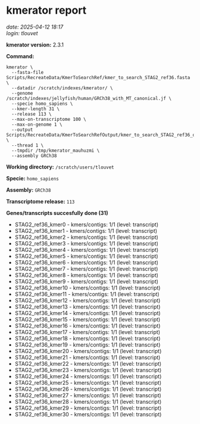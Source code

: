# kmerator report
*date: 2025-04-12 18:17*  
*login: tlouvet*

**kmerator version:** 2.3.1

**Command:**

```
kmerator \
  --fasta-file Scripts/RecreateData/KmerToSearchRef/kmer_to_search_STAG2_ref36.fasta \
  --datadir /scratch/indexes/kmerator/ \
  --genome /scratch/indexes/jellyfish/human/GRCh38_with_MT_canonical.jf \
  --specie homo_sapiens \
  --kmer-length 31 \
  --release 113 \
  --max-on-transcriptome 100 \
  --max-on-genome 1 \
  --output Scripts/RecreateData/KmerToSearchRefOutput/kmer_to_search_STAG2_ref36_output \
  --thread 1 \
  --tmpdir /tmp/kmerator_mauhuzmi \
  --assembly GRCh38
```

**Working directory:** `/scratch/users/tlouvet`

**Specie:** `homo_sapiens`

**Assembly:** `GRCh38`

**Transcriptome release:** `113`

**Genes/transcripts succesfully done (31)**

- STAG2_ref36_kmer0 - kmers/contigs: 1/1 (level: transcript)
- STAG2_ref36_kmer1 - kmers/contigs: 1/1 (level: transcript)
- STAG2_ref36_kmer2 - kmers/contigs: 1/1 (level: transcript)
- STAG2_ref36_kmer3 - kmers/contigs: 1/1 (level: transcript)
- STAG2_ref36_kmer4 - kmers/contigs: 1/1 (level: transcript)
- STAG2_ref36_kmer5 - kmers/contigs: 1/1 (level: transcript)
- STAG2_ref36_kmer6 - kmers/contigs: 1/1 (level: transcript)
- STAG2_ref36_kmer7 - kmers/contigs: 1/1 (level: transcript)
- STAG2_ref36_kmer8 - kmers/contigs: 1/1 (level: transcript)
- STAG2_ref36_kmer9 - kmers/contigs: 1/1 (level: transcript)
- STAG2_ref36_kmer10 - kmers/contigs: 1/1 (level: transcript)
- STAG2_ref36_kmer11 - kmers/contigs: 1/1 (level: transcript)
- STAG2_ref36_kmer12 - kmers/contigs: 1/1 (level: transcript)
- STAG2_ref36_kmer13 - kmers/contigs: 1/1 (level: transcript)
- STAG2_ref36_kmer14 - kmers/contigs: 1/1 (level: transcript)
- STAG2_ref36_kmer15 - kmers/contigs: 1/1 (level: transcript)
- STAG2_ref36_kmer16 - kmers/contigs: 1/1 (level: transcript)
- STAG2_ref36_kmer17 - kmers/contigs: 1/1 (level: transcript)
- STAG2_ref36_kmer18 - kmers/contigs: 1/1 (level: transcript)
- STAG2_ref36_kmer19 - kmers/contigs: 1/1 (level: transcript)
- STAG2_ref36_kmer20 - kmers/contigs: 1/1 (level: transcript)
- STAG2_ref36_kmer21 - kmers/contigs: 1/1 (level: transcript)
- STAG2_ref36_kmer22 - kmers/contigs: 1/1 (level: transcript)
- STAG2_ref36_kmer23 - kmers/contigs: 1/1 (level: transcript)
- STAG2_ref36_kmer24 - kmers/contigs: 1/1 (level: transcript)
- STAG2_ref36_kmer25 - kmers/contigs: 1/1 (level: transcript)
- STAG2_ref36_kmer26 - kmers/contigs: 1/1 (level: transcript)
- STAG2_ref36_kmer27 - kmers/contigs: 1/1 (level: transcript)
- STAG2_ref36_kmer28 - kmers/contigs: 1/1 (level: transcript)
- STAG2_ref36_kmer29 - kmers/contigs: 1/1 (level: transcript)
- STAG2_ref36_kmer30 - kmers/contigs: 1/1 (level: transcript)

